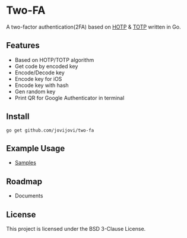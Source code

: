 # Two-FA

A two-factor authentication(2FA) based on [HOTP](https://datatracker.ietf.org/doc/html/rfc4226)
& [TOTP](https://datatracker.ietf.org/doc/html/rfc6238) written in Go.

## Features

- Based on HOTP/TOTP algorithm
- Get code by encoded key
- Encode/Decode key
- Encode key for iOS
- Encode key with hash
- Gen random key
- Print QR for Google Authenticator in terminal

## Install

```
go get github.com/jovijovi/two-fa
```

## Example Usage

- [Samples](2fa_test.go)

## Roadmap

- Documents

## License

This project is licensed under the BSD 3-Clause License.
